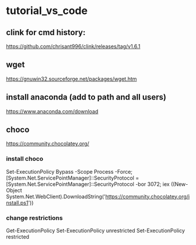 # tutorial_vs_code
## clink for cmd history:
https://github.com/chrisant996/clink/releases/tag/v1.6.1

## wget
https://gnuwin32.sourceforge.net/packages/wget.htm

## install anaconda (add to path and all users)
https://www.anaconda.com/download

## choco 
https://community.chocolatey.org/

### install choco 
Set-ExecutionPolicy Bypass -Scope Process -Force; [System.Net.ServicePointManager]::SecurityProtocol = [System.Net.ServicePointManager]::SecurityProtocol -bor 3072; iex ((New-Object System.Net.WebClient).DownloadString('https://community.chocolatey.org/install.ps1'))

### change restrictions

Get-ExecutionPolicy 
Set-ExecutionPolicy unrestricted
Set-ExecutionPolicy restricted



